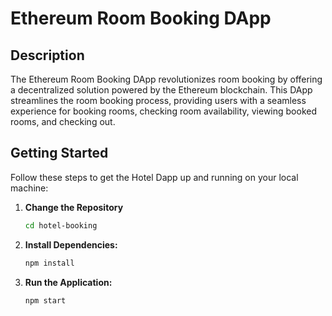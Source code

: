 # Ethereum Room Booking DApp

## Description

The Ethereum Room Booking DApp revolutionizes room booking by offering a decentralized solution powered by the Ethereum blockchain. This DApp streamlines the room booking process, providing users with a seamless experience for booking rooms, checking room availability, viewing booked rooms, and checking out.

## Getting Started

Follow these steps to get the Hotel Dapp up and running on your local machine:

1. **Change the Repository**
    ```bash
    cd hotel-booking
    ```

2. **Install Dependencies:**
    ```bash
    npm install
    ```

3. **Run the Application:**
    ```bash
    npm start
    ```

